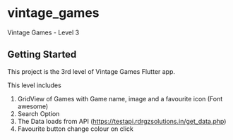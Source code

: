 # vintage_games

Vintage Games - Level 3

## Getting Started

This project is the 3rd level of Vintage Games Flutter app.

This level includes 
1. GridView of Games with Game name, image and a favourite icon (Font awesome)
2. Search Option 
3. The Data loads from API (https://testapi.rdrgzsolutions.in/get_data.php)
4. Favourite button change colour on click
